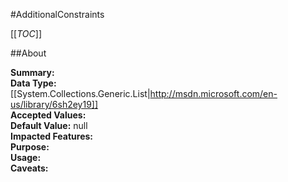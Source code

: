 #AdditionalConstraints

[[_TOC_]]

##About

**Summary:**   
**Data Type:** [[System.Collections.Generic.List|http://msdn.microsoft.com/en-us/library/6sh2ey19]]  
**Accepted Values:**   
**Default Value:** null  
**Impacted Features:**   
**Purpose:**   
**Usage:**   
**Caveats:**   


